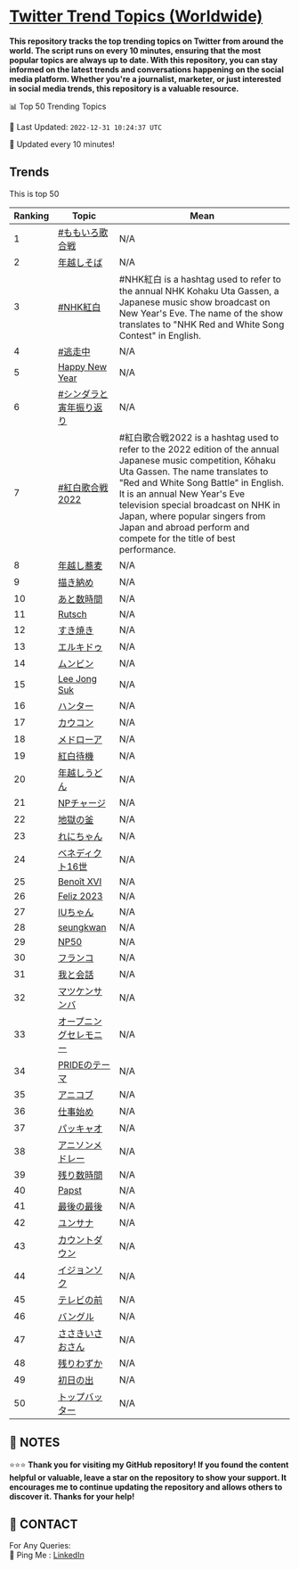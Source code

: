 [Twitter Trend Topics (Worldwide)](https://github.com/ErcinDedeoglu/Twitter-Trend-Topics)
==========

**This repository tracks the top trending topics on Twitter from around the world. 
The script runs on every 10 minutes, ensuring that the most popular topics are always up to date. 
With this repository, you can stay informed on the latest trends and conversations happening on the social media platform. 
Whether you're a journalist, marketer, or just interested in social media trends, this repository is a valuable resource.**


📊 Top 50 Trending Topics

📆 Last Updated: `2022-12-31 10:24:37 UTC`

🔧 Updated every 10 minutes!


## Trends

This is top 50

| Ranking | Topic | Mean |
| ------- | ------------ | ------------ |
| 1 | [#ももいろ歌合戦](http://twitter.com/search?q=%23%e3%82%82%e3%82%82%e3%81%84%e3%82%8d%e6%ad%8c%e5%90%88%e6%88%a6) | N/A |
| 2 | [年越しそば](http://twitter.com/search?q=%e5%b9%b4%e8%b6%8a%e3%81%97%e3%81%9d%e3%81%b0) | N/A |
| 3 | [#NHK紅白](http://twitter.com/search?q=%23NHK%e7%b4%85%e7%99%bd) | #NHK紅白 is a hashtag used to refer to the annual NHK Kohaku Uta Gassen, a Japanese music show broadcast on New Year's Eve. The name of the show translates to "NHK Red and White Song Contest" in English. |
| 4 | [#逃走中](http://twitter.com/search?q=%23%e9%80%83%e8%b5%b0%e4%b8%ad) | N/A |
| 5 | [Happy New Year](http://twitter.com/search?q=Happy+New+Year) | N/A |
| 6 | [#シンダラと寅年振り返り](http://twitter.com/search?q=%23%e3%82%b7%e3%83%b3%e3%83%80%e3%83%a9%e3%81%a8%e5%af%85%e5%b9%b4%e6%8c%af%e3%82%8a%e8%bf%94%e3%82%8a) | N/A |
| 7 | [#紅白歌合戦2022](http://twitter.com/search?q=%23%e7%b4%85%e7%99%bd%e6%ad%8c%e5%90%88%e6%88%a62022) | #紅白歌合戦2022 is a hashtag used to refer to the 2022 edition of the annual Japanese music competition, Kōhaku Uta Gassen. The name translates to "Red and White Song Battle" in English. It is an annual New Year's Eve television special broadcast on NHK in Japan, where popular singers from Japan and abroad perform and compete for the title of best performance. |
| 8 | [年越し蕎麦](http://twitter.com/search?q=%e5%b9%b4%e8%b6%8a%e3%81%97%e8%95%8e%e9%ba%a6) | N/A |
| 9 | [描き納め](http://twitter.com/search?q=%e6%8f%8f%e3%81%8d%e7%b4%8d%e3%82%81) | N/A |
| 10 | [あと数時間](http://twitter.com/search?q=%e3%81%82%e3%81%a8%e6%95%b0%e6%99%82%e9%96%93) | N/A |
| 11 | [Rutsch](http://twitter.com/search?q=Rutsch) | N/A |
| 12 | [すき焼き](http://twitter.com/search?q=%e3%81%99%e3%81%8d%e7%84%bc%e3%81%8d) | N/A |
| 13 | [エルキドゥ](http://twitter.com/search?q=%e3%82%a8%e3%83%ab%e3%82%ad%e3%83%89%e3%82%a5) | N/A |
| 14 | [ムンビン](http://twitter.com/search?q=%e3%83%a0%e3%83%b3%e3%83%93%e3%83%b3) | N/A |
| 15 | [Lee Jong Suk](http://twitter.com/search?q=Lee+Jong+Suk) | N/A |
| 16 | [ハンター](http://twitter.com/search?q=%e3%83%8f%e3%83%b3%e3%82%bf%e3%83%bc) | N/A |
| 17 | [カウコン](http://twitter.com/search?q=%e3%82%ab%e3%82%a6%e3%82%b3%e3%83%b3) | N/A |
| 18 | [メドローア](http://twitter.com/search?q=%e3%83%a1%e3%83%89%e3%83%ad%e3%83%bc%e3%82%a2) | N/A |
| 19 | [紅白待機](http://twitter.com/search?q=%e7%b4%85%e7%99%bd%e5%be%85%e6%a9%9f) | N/A |
| 20 | [年越しうどん](http://twitter.com/search?q=%e5%b9%b4%e8%b6%8a%e3%81%97%e3%81%86%e3%81%a9%e3%82%93) | N/A |
| 21 | [NPチャージ](http://twitter.com/search?q=NP%e3%83%81%e3%83%a3%e3%83%bc%e3%82%b8) | N/A |
| 22 | [地獄の釜](http://twitter.com/search?q=%e5%9c%b0%e7%8d%84%e3%81%ae%e9%87%9c) | N/A |
| 23 | [れにちゃん](http://twitter.com/search?q=%e3%82%8c%e3%81%ab%e3%81%a1%e3%82%83%e3%82%93) | N/A |
| 24 | [ベネディクト16世](http://twitter.com/search?q=%e3%83%99%e3%83%8d%e3%83%87%e3%82%a3%e3%82%af%e3%83%8816%e4%b8%96) | N/A |
| 25 | [Benoît XVI](http://twitter.com/search?q=Beno%c3%aet+XVI) | N/A |
| 26 | [Feliz 2023](http://twitter.com/search?q=Feliz+2023) | N/A |
| 27 | [IUちゃん](http://twitter.com/search?q=IU%e3%81%a1%e3%82%83%e3%82%93) | N/A |
| 28 | [seungkwan](http://twitter.com/search?q=seungkwan) | N/A |
| 29 | [NP50](http://twitter.com/search?q=NP50) | N/A |
| 30 | [フランコ](http://twitter.com/search?q=%e3%83%95%e3%83%a9%e3%83%b3%e3%82%b3) | N/A |
| 31 | [我と会話](http://twitter.com/search?q=%e6%88%91%e3%81%a8%e4%bc%9a%e8%a9%b1) | N/A |
| 32 | [マツケンサンバ](http://twitter.com/search?q=%e3%83%9e%e3%83%84%e3%82%b1%e3%83%b3%e3%82%b5%e3%83%b3%e3%83%90) | N/A |
| 33 | [オープニングセレモニー](http://twitter.com/search?q=%e3%82%aa%e3%83%bc%e3%83%97%e3%83%8b%e3%83%b3%e3%82%b0%e3%82%bb%e3%83%ac%e3%83%a2%e3%83%8b%e3%83%bc) | N/A |
| 34 | [PRIDEのテーマ](http://twitter.com/search?q=PRIDE%e3%81%ae%e3%83%86%e3%83%bc%e3%83%9e) | N/A |
| 35 | [アニコブ](http://twitter.com/search?q=%e3%82%a2%e3%83%8b%e3%82%b3%e3%83%96) | N/A |
| 36 | [仕事始め](http://twitter.com/search?q=%e4%bb%95%e4%ba%8b%e5%a7%8b%e3%82%81) | N/A |
| 37 | [パッキャオ](http://twitter.com/search?q=%e3%83%91%e3%83%83%e3%82%ad%e3%83%a3%e3%82%aa) | N/A |
| 38 | [アニソンメドレー](http://twitter.com/search?q=%e3%82%a2%e3%83%8b%e3%82%bd%e3%83%b3%e3%83%a1%e3%83%89%e3%83%ac%e3%83%bc) | N/A |
| 39 | [残り数時間](http://twitter.com/search?q=%e6%ae%8b%e3%82%8a%e6%95%b0%e6%99%82%e9%96%93) | N/A |
| 40 | [Papst](http://twitter.com/search?q=Papst) | N/A |
| 41 | [最後の最後](http://twitter.com/search?q=%e6%9c%80%e5%be%8c%e3%81%ae%e6%9c%80%e5%be%8c) | N/A |
| 42 | [ユンサナ](http://twitter.com/search?q=%e3%83%a6%e3%83%b3%e3%82%b5%e3%83%8a) | N/A |
| 43 | [カウントダウン](http://twitter.com/search?q=%e3%82%ab%e3%82%a6%e3%83%b3%e3%83%88%e3%83%80%e3%82%a6%e3%83%b3) | N/A |
| 44 | [イジョンソク](http://twitter.com/search?q=%e3%82%a4%e3%82%b8%e3%83%a7%e3%83%b3%e3%82%bd%e3%82%af) | N/A |
| 45 | [テレビの前](http://twitter.com/search?q=%e3%83%86%e3%83%ac%e3%83%93%e3%81%ae%e5%89%8d) | N/A |
| 46 | [バングル](http://twitter.com/search?q=%e3%83%90%e3%83%b3%e3%82%b0%e3%83%ab) | N/A |
| 47 | [ささきいさおさん](http://twitter.com/search?q=%e3%81%95%e3%81%95%e3%81%8d%e3%81%84%e3%81%95%e3%81%8a%e3%81%95%e3%82%93) | N/A |
| 48 | [残りわずか](http://twitter.com/search?q=%e6%ae%8b%e3%82%8a%e3%82%8f%e3%81%9a%e3%81%8b) | N/A |
| 49 | [初日の出](http://twitter.com/search?q=%e5%88%9d%e6%97%a5%e3%81%ae%e5%87%ba) | N/A |
| 50 | [トップバッター](http://twitter.com/search?q=%e3%83%88%e3%83%83%e3%83%97%e3%83%90%e3%83%83%e3%82%bf%e3%83%bc) | N/A |




## 📝 NOTES

⭐⭐⭐ **Thank you for visiting my GitHub repository! If you found the content helpful or valuable, leave a star on the repository to show your support. It encourages me to continue updating the repository and allows others to discover it. Thanks for your help!**

## 📨 CONTACT

 For Any Queries:  
            🏓 Ping Me : [LinkedIn](https://www.linkedin.com/in/ercindedeoglu/)
